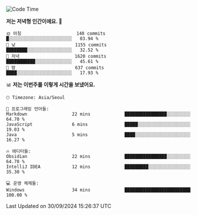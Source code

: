   <!--START_SECTION:waka-->
![Code Time](http://img.shields.io/badge/Code%20Time-433%20hrs%2036%20mins-blue)

**저는 저녁형 인간이에요. 🦉** 

```text
🌞 아침                     140 commits         █░░░░░░░░░░░░░░░░░░░░░░░░   03.94 % 
🌆 낮　                     1155 commits        ████████░░░░░░░░░░░░░░░░░   32.52 % 
🌃 저녁                     1620 commits        ███████████░░░░░░░░░░░░░░   45.61 % 
🌙 밤　                     637 commits         ████░░░░░░░░░░░░░░░░░░░░░   17.93 % 
```


📊 **저는 이번주를 이렇게 시간을 보냈어요.** 

```text
🕑︎ Timezone: Asia/Seoul

💬 프로그래밍 언어들: 
Markdown                 22 mins             ████████████████░░░░░░░░░   64.70 % 
JavaScript               6 mins              █████░░░░░░░░░░░░░░░░░░░░   19.03 % 
Java                     5 mins              ████░░░░░░░░░░░░░░░░░░░░░   16.27 % 

🔥 에디터들: 
Obsidian                 22 mins             ████████████████░░░░░░░░░   64.70 % 
IntelliJ IDEA            12 mins             █████████░░░░░░░░░░░░░░░░   35.30 % 

💻 운영 체제들: 
Windows                  34 mins             █████████████████████████   100.00 % 
```


 Last Updated on 30/09/2024 15:26:37 UTC
<!--END_SECTION:waka-->
